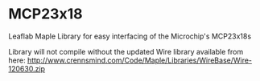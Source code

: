 MCP23x18
==========================

Leaflab Maple Library for easy interfacing of the Microchip's MCP23x18s

Library will not compile without the updated Wire library available from here:
http://www.crennsmind.com/Code/Maple/Libraries/WireBase/Wire-120630.zip
